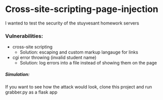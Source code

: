 # Cross-site-scripting-page-injection
I wanted to test the security of the stuyvesant homework servers

### Vulnerabilities: 
* cross-site scripting
  * Solution: escaping and custom markup langauge for links
* cgi error throwing (invalid student name)
  * Solution: log errors into a file instead of showing them on the page

##### Simulation:
If you want to see how the attack would look, clone this project and run grabber.py as a flask app
